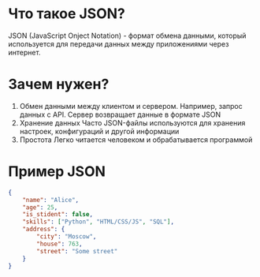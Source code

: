 # Что такое JSON?

JSON (JavaScript Onject Notation) - формат обмена данными, который используется
для передачи данных между приложениями через интернет.

# Зачем нужен?

1. Обмен данными между клиентом и сервером.
Например, запрос данных с API. Сервер возвращает данные в формате JSON
2. Хранение данных
Часто JSON-файлы используются для хранения настроек, конфигураций и другой информации
3. Простота
Легко читается человеком и обрабатывается программой

# Пример JSON

```json
{
    "name": "Alice",
    "age": 25,
    "is_stident": false,
    "skills": ["Python", "HTML/CSS/JS", "SQL"],
    "address": {
        "city": "Moscow",
        "house": 763,
        "street": "Some street"
    }
}
```